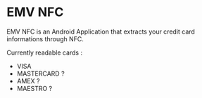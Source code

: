 EMV NFC
======

EMV NFC is an Android Application that extracts your credit card informations through NFC.

Currently readable cards :
- VISA
- MASTERCARD ?
- AMEX ?
- MAESTRO ?
